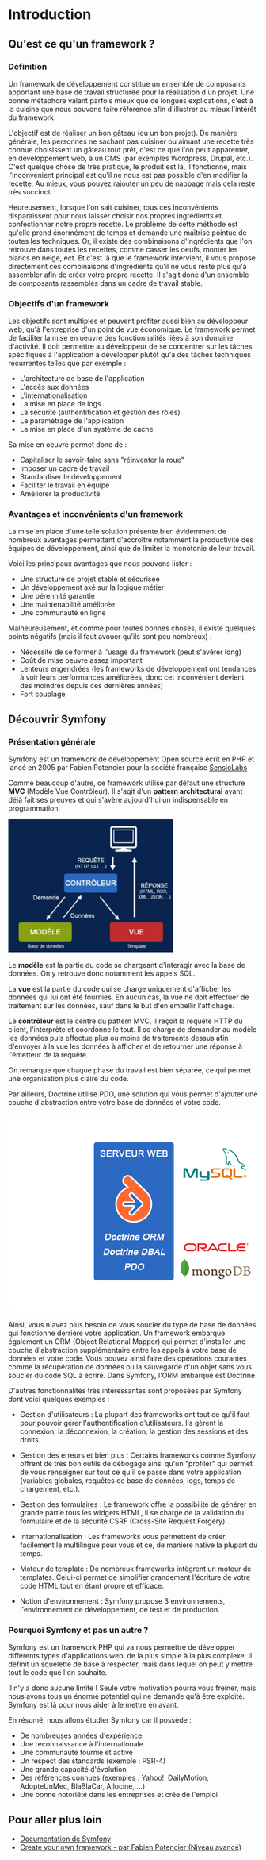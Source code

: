 # Introduction

## Qu'est ce qu'un framework ?

### Définition
Un framework de développement constitue un ensemble de composants apportant une base de travail structurée pour la réalisation d'un projet. Une bonne métaphore valant parfois mieux que de longues explications, c'est à la cuisine que nous pouvons faire référence afin d'illustrer au mieux l'intérêt du framework.

L'objectif est de réaliser un bon gâteau (ou un bon projet). De manière générale, les personnes ne sachant pas cuisiner ou aimant une recette très connue choisissent un gâteau tout prêt, c'est ce que l'on peut apparenter, en développement web, à un CMS (par exemples Wordpress, Drupal, etc.). C'est quelque chose de très pratique, le produit est là, il fonctionne, mais l'inconvénient principal est qu'il ne nous est pas possible d'en modifier la recette. Au mieux, vous pouvez rajouter un peu de nappage mais cela reste très succinct.

Heureusement, lorsque l'on sait cuisiner, tous ces inconvénients disparaissent pour nous laisser choisir nos propres ingrédients et confectionner notre propre recette. Le problème de cette méthode est qu'elle prend énormément de temps et demande une maîtrise pointue de toutes les techniques. Or, il existe des combinaisons d'ingrédients que l'on retrouve dans toutes les recettes, comme casser les oeufs, monter les blancs en neige, ect. 
Et c'est là que le framework intervient, il vous propose directement ces combinaisons d'ingrédients qu'il ne vous reste plus qu'à assembler afin de créer votre propre recette. Il s'agit donc d'un ensemble de composants rassemblés dans un cadre de travail stable.

### Objectifs d'un framework
Les objectifs sont multiples et peuvent profiter aussi bien au développeur web, qu'à l'entreprise d'un point de vue économique.
Le framework permet de faciliter la mise en oeuvre des fonctionnalités liées à son domaine d'activité.
Il doit permettre au développeur de se concentrer sur les tâches spécifiques à l'application à développer plutôt qu'à des tâches techniques récurrentes telles que par exemple :
- L'architecture de base de l'application
- L'accès aux données
- L'internationalisation
- La mise en place de logs
- La sécurité (authentification et gestion des rôles)
- Le paramétrage de l'application
- La mise en place d'un système de cache

Sa mise en oeuvre permet donc de :
- Capitaliser le savoir-faire sans "réinventer la roue"
- Imposer un cadre de travail
- Standardiser le développement
- Faciliter le travail en équipe
- Améliorer la productivité

### Avantages et inconvénients d'un framework
La mise en place d'une telle solution présente bien évidemment de nombreux avantages permettant d'accroître notamment la productivité des équipes de développement, ainsi que de limiter la monotonie de leur travail.

Voici les principaux avantages que nous pouvons lister :

- Une structure de projet stable et sécurisée
- Un développement axé sur la logique métier
- Une pérennité garantie
- Une maintenabilité améliorée
- Une communauté en ligne

Malheureusement, et comme pour toutes bonnes choses, il existe quelques points négatifs (mais il faut avouer qu'ils sont peu nombreux) :

- Nécessité de se former à l'usage du framework (peut s'avérer long)
- Coût de mise oeuvre assez important
- Lenteurs engendrées (les frameworks de développement ont tendances à voir leurs performances améliorées, donc cet inconvénient devient des moindres depuis ces dernières années)
- Fort couplage

## Découvrir Symfony

### Présentation générale

Symfony est un framework de développement Open source écrit en PHP et lancé en 2005 par Fabien Potencier pour la société française [SensioLabs](https://sensiolabs.com)

Comme beaucoup d'autre, ce framework utilise par défaut une structure **MVC** (Modèle Vue Contrôleur). Il s'agit d'un **pattern architectural** ayant déjà fait ses preuves et qui s'avère aujourd'hui un indispensable en programmation.

![MVC](/img/mvc.png)

Le **modèle** est la partie du code se chargeant d'interagir avec la base de données. On y retrouve donc notamment les appels SQL.

La **vue** est la partie du code qui se charge uniquement d'afficher les données qui lui ont été fournies. En aucun cas, la vue ne doit effectuer de traitement sur les données, sauf dans le but d'en embellir l'affichage.

Le **contrôleur** est le centre du pattern MVC, il reçoit la requête HTTP du client, l'interprète et coordonne le tout. Il se charge de demander au modèle les données puis effectue plus ou moins de traitements dessus afin d'envoyer à la vue les données à afficher et de retourner une réponse à l'émetteur de la requête.

On remarque que chaque phase du travail est bien séparée, ce qui permet une organisation plus claire du code.

Par ailleurs, Doctrine utilise PDO, une solution qui vous permet d'ajouter une couche d'abstraction entre votre base de données et votre code.

![ORM](/img/orm.png)

Ainsi, vous n'avez plus besoin de vous soucier du type de base de données qui fonctionne derrière votre application. Un framework embarque également un ORM (Object Relational Mapper) qui permet d'installer une couche d'abstraction supplémentaire entre les appels à votre base de données et votre code. Vous pouvez ainsi faire des opérations courantes comme la récupération de données ou la sauvegarde d'un objet sans vous soucier du code SQL à écrire. Dans Symfony, l'ORM embarqué est Doctrine.

D'autres fonctionnalités très intéressantes sont proposées par Symfony dont voici quelques exemples :

- Gestion d'utilisateurs : La plupart des frameworks ont tout ce qu'il faut pour pouvoir gérer l'authentification d'utilisateurs. Ils gèrent la connexion, la déconnexion, la création, la gestion des sessions et des droits.

- Gestion des erreurs et bien plus : Certains frameworks comme Symfony offrent de très bon outils de débogage ainsi qu'un "profiler" qui permet de vous renseigner sur tout ce qu'il se passe dans votre application (variables globales, requêtes de base de données, logs, temps de chargement, etc.).

- Gestion des formulaires : Le framework offre la possibilité de générer en grande partie tous les widgets HTML, il se charge de la validation du formulaire et de la sécurité CSRF (Cross-Site Request Forgery).

- Internationalisation : Les frameworks vous permettent de créer facilement le multilingue pour vous et ce, de manière native la plupart du temps.

- Moteur de template : De nombreux frameworks intègrent un moteur de templates. Celui-ci permet de simplifier grandement l'écriture de votre code HTML tout en étant propre et efficace.

- Notion d'environnement : Symfony propose 3 environnements, l'environnement de développement, de test et de production.

### Pourquoi Symfony et pas un autre ?

Symfony est un framework PHP qui va nous permettre de développer différents types d'applications web, de la plus simple à la plus complexe. Il définit un squelette de base à respecter, mais dans lequel on peut y mettre tout le code que l'on souhaite.

Il n'y a donc aucune limite ! Seule votre motivation pourra vous freiner, mais nous avons tous un énorme potentiel qui ne demande qu'à être exploité. Symfony est là pour nous aider à le mettre en avant.

En résumé, nous allons étudier Symfony car il possède :
- De nombreuses années d'expérience
- Une reconnaissance à l'internationale
- Une communauté fournie et active
- Un respect des standards (exemple : PSR-4)
- Une grande capacité d'évolution
- Des références connues (exemples : Yahoo!, DailyMotion, AdopteUnMec, BlaBlaCar, Allocine, ...)
- Une bonne notoriété dans les entreprises et crée de l'emploi

## Pour aller plus loin

- [Documentation de Symfony](https://symfony.com/doc/current/index.html)
- [Create your own framework - par Fabien Potencier (Niveau avancé)](https://symfony.com/doc/current/create_framework/index.html)